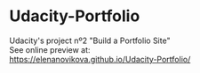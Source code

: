# Udacity-Portfolio
Udacity's project nº2 "Build a Portfolio Site"
<br>See online preview at:<br>
https://elenanovikova.github.io/Udacity-Portfolio/
